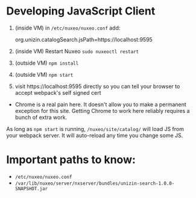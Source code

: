 
Developing JavaScript Client
============================

1. (inside VM) in `/etc/nuxeo/nuxeo.conf` add:

    org.unizin.catalogSearch.jsPath=https://localhost:9595

2. (inside VM) Restart Nuxeo `sudo nuxeoctl restart`
3. (outside VM) `npm install`
4. (outside VM) `npm start`
5. visit https://localhost:9595 directly so you can tell your browser to accept webpack's self signed cert
  * Chrome is a real pain here. It doesn't allow you to make a permanent exception for this site. Getting Chrome to work here reliably requires a bunch of extra work.

As long as `npm start` is running, `/nuxeo/site/catalog/` will load JS from your
webpack server. It will auto-reload any time you change some JS.



Important paths to know:
========================

* `/etc/nuxeo/nuxeo.conf`
* `/var/lib/nuxeo/server/nxserver/bundles/unizin-search-1.0.0-SNAPSHOT.jar`
